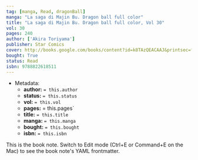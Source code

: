 ```yaml
---
tag: [manga, Read, dragonBall]
manga: "La saga di Majin Bu. Dragon ball full color"
title: "La saga di Majin Bu. Dragon ball full color, Vol 30"
vol: 30
pages: 240
author: ['Akira Toriyama']
publisher: Star Comics
cover: http://books.google.com/books/content?id=k8TAzQEACAAJ&printsec=frontcover&img=1&zoom=1&source=gbs_api
bought: True
status: Read
isbn: 9788822618511
---
```


- Metadata:
    - **author:** `= this.author`
    - **status:** `= this.status`
    - **vol:** `= this.vol`
    - **pages:** = this.pages`
    - **title:** `= this.title`
    - **manga:** `= this.manga`
    - **bought:** `= this.bought`
    - **isbn:** `= this.isbn`


This is the book note. Switch to Edit mode (Ctrl+E or Command+E on the Mac) to see the book note's YAML frontmatter.